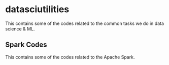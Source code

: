 # datasciutilities
This contains some of the codes related to the common tasks we do in data science & ML.
## Spark Codes
This contains some of the codes related to the Apache Spark.
